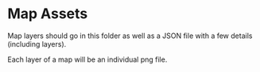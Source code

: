 # Map Assets

Map layers should go in this folder as well as a JSON file with a few details (including layers).

Each layer of a map will be an individual png file.